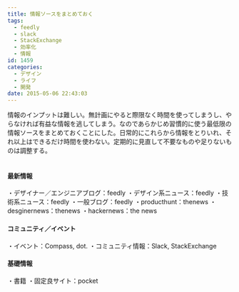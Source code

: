 ```yaml
---
title: 情報ソースをまとめておく
tags:
  - feedly
  - slack
  - StackExchange
  - 効率化
  - 情報
id: 1459
categories:
  - デザイン
  - ライフ
  - 開発
date: 2015-05-06 22:43:03
---
```


情報のインプットは難しい。無計画にやると際限なく時間を使ってしまうし、やらなければ有益な情報を逃してしまう。なのであらかじめ習慣的に使う最低限の情報ソースをまとめておくことにした。日常的にこれらから情報をとりいれ、それ以上はできるだけ時間を使わない。定期的に見直して不要なものや足りないものは調整する。
</br></br>

#### 最新情報

・デザイナー／エンジニアブログ：feedly
・デザイン系ニュース：feedly
・技術系ニュース：feedly
・一般ブログ：feedly
・producthunt：thenews
・desginernews：thenews
・hackernews：the news
</br>

#### コミュニティ／イベント

・イベント：Compass, dot.
・コミュニティ情報：Slack, StackExchange
</br>

#### 基礎情報

・書籍
・固定良サイト：pocket